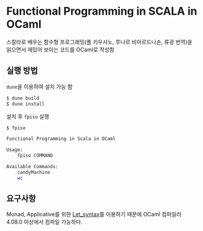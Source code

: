 # Functional Programming in SCALA in OCaml

스칼라로 배우는 함수형 프로그래밍(폴 키우사노, 루나르 비아르드나손, 류광 번역)을 읽으면서
재밌어 보이는 코드를 OCaml로 작성함

## 실행 방법

`dune`을 이용하여 설치 가능 함

```bash
$ dune build
$ dune install
```

설치 후 `fpiso` 실행

```bash
$ fpiso

Functional Programming in Scala in OCaml

Usage:
    fpiso COMMAND

Available Commands:
    candyMachine
    wc
```

## 요구사항

Monad, Applicative를 위한 [Let_syntax](https://caml.inria.fr/pub/docs/manual-ocaml/bindingops.html)를 이용하기 때문에 OCaml 컴파일러 4.08.0 이상에서 컴파일 가능하다.
